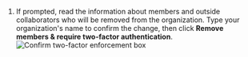 1. If prompted, read the information about members and outside collaborators who will be removed from the organization. Type your organization's name to confirm the change, then click **Remove members & require two-factor authentication**.
   ![Confirm two-factor enforcement box](/assets/images/help/organizations/confirm-require-2fa.png)

